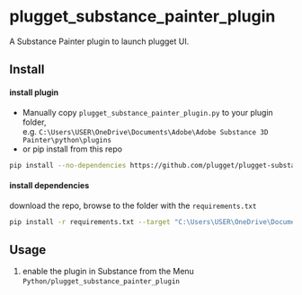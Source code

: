 
# plugget_substance_painter_plugin
A Substance Painter plugin to launch plugget UI.

<!-- [![codecov](https://codecov.io/gh/plugget/plugget-substance-painter-plugin/branch/main/graph/badge.svg?token=plugget-substance-painter-plugin_token_here)](https://codecov.io/gh/plugget/plugget-substance-painter-plugin) -->
<!-- [![CI](https://github.com/plugget/plugget-substance-painter-plugin/actions/workflows/main.yml/badge.svg)](https://github.com/plugget/plugget-substance-painter-plugin/actions/workflows/main.yml) -->

## Install 
#### install plugin
- Manually copy `plugget_substance_painter_plugin.py` to your plugin folder,  
  e.g. `C:\Users\USER\OneDrive\Documents\Adobe\Adobe Substance 3D Painter\python\plugins`
- or pip install from this repo
```bash
pip install --no-dependencies https://github.com/plugget/plugget-substance-painter-plugin/archive/refs/heads/main.zip --target "C:\Users\USER\OneDrive\Documents\Adobe\Adobe Substance 3D Painter\python\plugins"
```
#### install dependencies
download the repo, browse to the folder with the `requirements.txt`
```bash
pip install -r requirements.txt --target "C:\Users\USER\OneDrive\Documents\Adobe\Adobe Substance 3D Painter\python\modules"
```

## Usage
1. enable the plugin in Substance from the Menu `Python/plugget_substance_painter_plugin`
